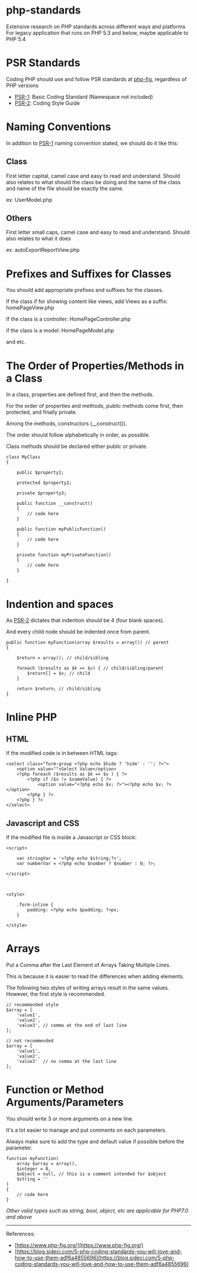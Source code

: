 # php-standards
Extensive research on PHP standards across different ways and platforms
For legacy application that runs on PHP 5.3 and below, maybe applicable to PHP 5.4


# PSR Standards

Coding PHP should use and follow PSR standards at [php-fig](https://www.php-fig.org), regardless of PHP versions

-   [PSR-1](https://www.php-fig.org/psr/psr-1/): Basic Coding Standard (Namespace not included)
-   [PSR-2](https://www.php-fig.org/psr/psr-2/): Coding Style Guide

  

# Naming Conventions

In addition to [PSR-1](https://www.php-fig.org/psr/psr-1/) naming convention stated, we should do it like this:

## Class

First letter capital, camel case and easy to read and understand. Should also relates to what should the class be doing and the name of the class and name of the file should be exactly the same.

ex: UserModel.php

## Others

First letter small caps, camel case and easy to read and understand. Should also relates to what it does

ex: autoExportReportView.php

  

# Prefixes and Suffixes for Classes

You should add appropriate prefixes and suffixes for the classes.

If the class if for showing content like views, add Views as a suffix: homePageView.php

If the class is a controller: HomePageController.php

if the class is a model: HomePageModel.php

and etc.

  

# The Order of Properties/Methods in a Class

In a class, properties are defined first, and then the methods.

For the order of properties and methods, public methods come first, then protected, and finally private.

Among the methods, constructors (__construct()).

The order should follow alphabetically in order, as possible.

Class methods should be declared either public or private.


    class MyClass
    {
    
        public $property1;
    
        protected $property2;
    
        private $property3;
    
        public function __construct()
        {
            // code here
        }
    
        public function myPublicFunction()
        {
            // code here
        }
    
        private function myPrivateFunction()
        {
            // code here
        }
    
    }

  

# Indention and spaces

As [PSR-2](https://www.php-fig.org/psr/psr-2/) dictates that indention should be 4 (four blank spaces).

And every child node should be indented once from parent.

    public function myFunction(array $results = array()) // parent
    {
    
    	$return = array(); // child/sibling
    
    	foreach ($results as $k => $v) { // child/sibling/parent
    		$return[] = $v; // child
    	}
    
    	return $return; // child/sibling
    }

  

# Inline PHP

## HTML

If the modified code is in between HTML tags:

    <select class="form-group <?php echo $hide ? 'hide' : ''; ?>">
    	<option value="">Select Value</option>
    	<?php foreach ($results as $k => $v ) { ?>
    		<?php if ($v != $someValue) { ?>
    			<option value="<?php echo $v; ?>"><?php echo $v; ?></option>
    		<?php } ?>
    	<?php } ?>
    </select>


## Javascript and CSS

If the modified file is inside a Javascript or CSS block:

    <script>
    	
    	var stringVar = '<?php echo $string;?>';
    	var numberVar = <?php echo $number ? $number : 0; ?>;
    
    </script>
    
      
    
    <style>
    
    	.form-inline {
    		padding: <?php echo $padding; ?>px;
    	}
    
    </style>

  

# Arrays

Put a Comma after the Last Element of Arrays Taking Multiple Lines.

This is because it is easier to read the differences when adding elements.

The following two styles of writing arrays result in the same values. However, the first style is recommended.

    // recommended style
    $array = [
        'value1',
        'value2',
        'value3', // comma at the end of last line
    ];
    
    // not recommended
    $array = [
        'value1',
        'value2',
        'value3'  // no comma at the last line
    ];

  

# Function or Method Arguments/Parameters

You should write 3 or more arguments on a new line.

It's a lot easier to manage and put comments on each parameters.

Always make sure to add the type and default value if possible before the parameter.

    function myFunction(
    	array $array = array(),
    	$integer = 0,
    	$object = null, // this is a comment intended for $object
    	$string = ''
    ) 
    {
    	// code here
    }

_Other valid types such as string, bool, object, etc are applicable for PHP7.0 and above_

  

  
----------

References:

-   [https://www.php-fig.org/](https://www.php-fig.org/)
-   [https://blog.sideci.com/5-php-coding-standards-you-will-love-and-how-to-use-them-adf6a4855696](https://blog.sideci.com/5-php-coding-standards-you-will-love-and-how-to-use-them-adf6a4855696)

